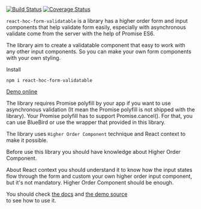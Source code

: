 [![Build Status](https://travis-ci.org/gndplayground/react-hoc-form-validatable.svg?branch=master)](https://travis-ci.org/gndplayground/react-hoc-form-validatable)
[![Coverage Status](https://coveralls.io/repos/github/gndplayground/react-hoc-form-validatable/badge.svg?branch=master)](https://coveralls.io/github/gndplayground/react-hoc-form-validatable?branch=master)

`react-hoc-form-validatable` is a library has a higher order form and input components that help validate form easily, 
especially with asynchronous validate come from the server with the help of Promise ES6.

The library aim to create a validatable component that easy to work with any other input components.
So you can make your own form components with your own styling.

Install 

`npm i react-hoc-form-validatable`


[Demo online](https://gndplayground.github.io/react-hoc-form-validatable)


The library requires Promise polyfill by your app if you want to use asynchronous validation (It mean the 
Promise polyfill is not shipped with the library). Your Promise polyfill has to support Promise.cancel(). 
For that, you can use BlueBird or use the wrapper that provided in this library. 

The library uses `Higher Order Component` technique and React context to make it possible. 

Before use this library you should have knowledge about Higher Order Component. 

About React context you should understand it to know how the input states flow through the form and custom your own higher order input component, but it's not mandatory. Higher Order Component should be enough.

You should check [the docs](https://github.com/gndplayground/react-hoc-form-validatable/tree/master/docs) and [the demo source](https://github.com/gndplayground/react-hoc-form-validatable/tree/master/dev/examples)  
to see how to use it.